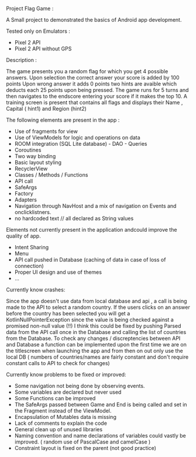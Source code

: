 Project Flag Game : 

A Small project to demonstrated the basics of Android app development.

Tested only on Emulators :

- Pixel 2 API 
- Pixel 2 API without GPS

Description : 

The game presents you a random flag for which you get 4 possible answers.
Upon selection the correct answer your score is added by 100 points
Upon wrong answer it adds 0 points
two hints are avaible which deducts each 25 points upon being pressed.
The game runs for 5 turns and then navigates to the endscore entering your score if it makes the top 10.
A training screen is present that contains all flags and displays their Name , Capital ( hint1) and Region (hint2)

The following elements are present in the app : 

- Use of fragments for view
- Use of ViewModels for logic and operations on data
- ROOM integration (SQL Lite database) - DAO - Queries
- Coroutines
- Two way binding
- Basic layout styling
- RecyclerView
- Classes / Methods / Functions
- API call
- SafeArgs
- Factory
- Adapters
- Navigation through NavHost and a mix of navigation on Events and onclicklistners.
- no hardcoded text // all declared as String values

Elements not currently present in the application andcould improve the quality of app.

- Intent Sharing
- Menu
- API call pushed in Database (caching of data in case of loss of connection)
- Proper UI design and use of themes
- ...

Currently know crashes:

Since the app doesn't use data from local database and api , a call is being made to the API to select a random country.
If the users clicks on an answer before the country has been selected you will get a KotlinNullPointerException since the value is being 
checked against a promised non-null value (!!)
I think this could be fixed by pushing Parsed data from the API call once in the Database and calling the list of countries from the Database.
To check any changes / discreptencies between API and Database a function can be implemented upon the first time we are on the titlescreen
when launching the app and from then on out only use the local DB ( numbers of countries/names are fairly constant and don't require constant calls to API to check for changes)

Currently know problems to be fixed or improved:

- Some navigation not being done by observing events.
- Some variables are declared but never used
- Some Functions can be improved
- The SafeArgs passed between Game and End is being called and set in the Fragment instead of the ViewModel.
- Encapsulation of Mutables data is missing 
- Lack of comments to explain the code
- General clean up of unused libraries
- Naming convention and name declarations of variables could vastly be improved. ( random use of PascalCase and camelCase )
- Constraint layout is fixed on the parent (not good practice)

